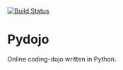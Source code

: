 [![Build Status](https://travis-ci.org/rafaelhenrique/pydojo.svg?branch=master)](https://travis-ci.org/rafaelhenrique/pydojo)

# Pydojo

Online coding-dojo written in Python.


